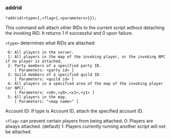 ### addrid
```
*addrid(<type>{,<flag>{,<parameters>}});
```

This command will attach other RIDs to the current script without detaching the
invoking RID. It returns 1 if successful and 0 upon failure.

`<type>` determines what RIDs are attached:
```
 0: All players in the server.
 1: All players in the map of the invoking player, or the invoking NPC if no player is attached.
 2: Party members of a specified party ID.
    [ Parameters: <party id> ]
 3: Guild members of a specified guild ID.
    [ Parameters: <guild id> ]
 4: All players in a specified area of the map of the invoking player (or NPC).
    [ Parameters: <x0>,<y0>,<x1>,<y1> ]
 5: All players in the map.
    [ Parameters: "<map name>" ]
```

 Account ID: If type is Account ID, attach the specified account ID.

`<flag>` can prevent certain players from being attached:
 0: Players are always attached. (default)
 1: Players currently running another script will not be attached.
